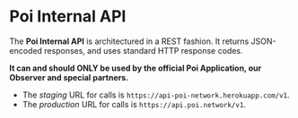 # Poi Internal API

The **Poi Internal API** is architectured in a REST fashion. It returns JSON-encoded responses, and uses standard HTTP response codes.

**It can and should ONLY be used by the official Poi Application, our Observer and special partners.**

- The *staging* URL for calls is `https://api-poi-network.herokuapp.com/v1`.
- The *production* URL for calls is `https://api.poi.network/v1`.
